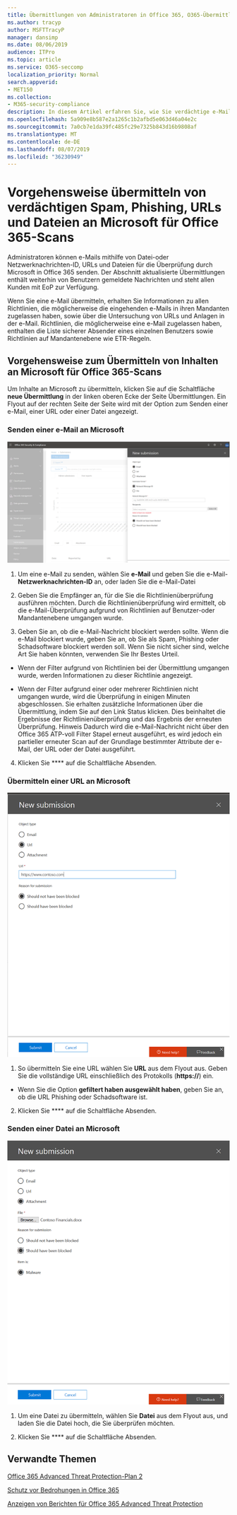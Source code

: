```yaml
---
title: Übermittlungen von Administratoren in Office 365, O365-Übermittlungen, Office 365 Spam Problem, O365 falsch negativ, Phishing in Office 365, Senden von e-Mails zum Scannen, verdächtige e-Mails in Office 365, e-Mails scannen, Microsoft-Scan für Phishing, Microsoft-Scan für Spam, Submit e-Mail, e-Mail senden
ms.author: tracyp
author: MSFTTracyP
manager: dansimp
ms.date: 08/06/2019
audience: ITPro
ms.topic: article
ms.service: O365-seccomp
localization_priority: Normal
search.appverid:
- MET150
ms.collection:
- M365-security-compliance
description: In diesem Artikel erfahren Sie, wie Sie verdächtige e-Mails, verdächtige Phishing-Mails, Spam und andere potenziell schädliche Nachrichten, URLs und Dateien von Ihrem Office 365-Mandanten zur Überprüfung an Microsoft übermitteln.
ms.openlocfilehash: 5a909e8b587e2a1265c1b2afbd5e063d46a04e2c
ms.sourcegitcommit: 7a0cb7e1da39fc485fc29e7325b843d16b9808af
ms.translationtype: MT
ms.contentlocale: de-DE
ms.lasthandoff: 08/07/2019
ms.locfileid: "36230949"
---
```

# <a name="how-to-submit-suspected-spam-phish-urls-and-files-to-microsoft-for-office-365-scanning"></a>Vorgehensweise übermitteln von verdächtigen Spam, Phishing, URLs und Dateien an Microsoft für Office 365-Scans

Administratoren können e-Mails mithilfe von Datei-oder Netzwerknachrichten-ID, URLs und Dateien für die Überprüfung durch Microsoft in Office 365 senden. Der Abschnitt aktualisierte Übermittlungen enthält weiterhin von Benutzern gemeldete Nachrichten und steht allen Kunden mit EoP zur Verfügung.

Wenn Sie eine e-Mail übermitteln, erhalten Sie Informationen zu allen Richtlinien, die möglicherweise die eingehenden e-Mails in ihren Mandanten zugelassen haben, sowie über die Untersuchung von URLs und Anlagen in der e-Mail. Richtlinien, die möglicherweise eine e-Mail zugelassen haben, enthalten die Liste sicherer Absender eines einzelnen Benutzers sowie Richtlinien auf Mandantenebene wie ETR-Regeln. 

## <a name="how-to-submit-content-to-microsoft-for-office-365-scanning"></a>Vorgehensweise zum Übermitteln von Inhalten an Microsoft für Office 365-Scans

Um Inhalte an Microsoft zu übermitteln, klicken Sie auf die Schaltfläche **neue Übermittlung** in der linken oberen Ecke der Seite Übermittlungen. Ein Flyout auf der rechten Seite der Seite wird mit der Option zum Senden einer e-Mail, einer URL oder einer Datei angezeigt. 

### <a name="submit-an-email-to-microsoft"></a>Senden einer e-Mail an Microsoft
![Beispiel für eine e-Mail-Übermittlung](media/submission-flyout-email.PNG)
1. Um eine e-Mail zu senden, wählen Sie **e-Mail** und geben Sie die e-Mail- **Netzwerknachrichten-ID** an, oder laden Sie die e-Mail-Datei 

2. Geben Sie die Empfänger an, für die Sie die Richtlinienüberprüfung ausführen möchten. Durch die Richtlinienüberprüfung wird ermittelt, ob die e-Mail-Überprüfung aufgrund von Richtlinien auf Benutzer-oder Mandantenebene umgangen wurde. 

3. Geben Sie an, ob die e-Mail-Nachricht blockiert werden sollte. Wenn die e-Mail blockiert wurde, geben Sie an, ob Sie als Spam, Phishing oder Schadsoftware blockiert werden soll. Wenn Sie nicht sicher sind, welche Art Sie haben könnten, verwenden Sie Ihr Bestes Urteil.  

* Wenn der Filter aufgrund von Richtlinien bei der Übermittlung umgangen wurde, werden Informationen zu dieser Richtlinie angezeigt.

* Wenn der Filter aufgrund einer oder mehrerer Richtlinien nicht umgangen wurde, wird die Überprüfung in einigen Minuten abgeschlossen. Sie erhalten zusätzliche Informationen über die Übermittlung, indem Sie auf den Link Status klicken. Dies beinhaltet die Ergebnisse der Richtlinienüberprüfung und das Ergebnis der erneuten Überprüfung. Hinweis Dadurch wird die e-Mail-Nachricht nicht über den Office 365 ATP-voll Filter Stapel erneut ausgeführt, es wird jedoch ein partieller erneuter Scan auf der Grundlage bestimmter Attribute der e-Mail, der URL oder der Datei ausgeführt. 

4. Klicken Sie **** auf die Schaltfläche Absenden.

### <a name="submit-a-url-to-microsoft"></a>Übermitteln einer URL an Microsoft
![Beispiel für eine e-Mail-Übermittlung](media/submission-url-flyout.png)
1. So übermitteln Sie eine URL wählen Sie **URL** aus dem Flyout aus. Geben Sie die vollständige URL einschließlich des Protokolls (**https://**) ein. 

* Wenn Sie die Option **gefiltert haben ausgewählt haben**, geben Sie an, ob die URL Phishing oder Schadsoftware ist.

2. Klicken Sie **** auf die Schaltfläche Absenden. 


### <a name="submit-a-file-to-microsoft"></a>Senden einer Datei an Microsoft
![Beispiel für eine e-Mail-Übermittlung](media/submission-file-flyout.PNG)
1. Um eine Datei zu übermitteln, wählen Sie **Datei** aus dem Flyout aus, und laden Sie die Datei hoch, die Sie überprüfen möchten. 

2. Klicken Sie **** auf die Schaltfläche Absenden.


## <a name="related-topics"></a>Verwandte Themen

[Office 365 Advanced Threat Protection-Plan 2](office-365-ti.md)
  
[Schutz vor Bedrohungen in Office 365](protect-against-threats.md)
  
[Anzeigen von Berichten für Office 365 Advanced Threat Protection](view-reports-for-atp.md)
  

